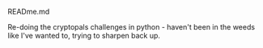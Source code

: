 READme.md

Re-doing the cryptopals challenges in python - haven't been in the weeds like I've wanted to, trying to sharpen back up.